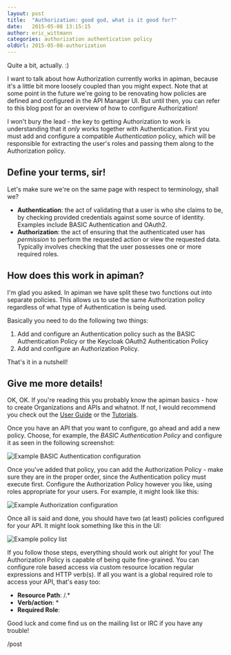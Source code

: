 ```yaml
---
layout: post
title:  "Authorization: good god, what is it good for?"
date:   2015-05-08 13:15:15
author: eric_wittmann
categories: authorization authentication policy
oldUrl: 2015-05-08-authorization
---
```


Quite a bit, actually.  :)

I want to talk about how Authorization currently works in apiman, because it's
a little bit more loosely coupled than you might expect.  Note that at some
point in the future we're going to be renovating how policies are defined and
configured in the API Manager UI.  But until then, you can refer to this blog
post for an overview of how to configure Authorization!

<!--more-->

I won't bury the lead - the key to getting Authorization to work is understanding
that it *only* works together with Authentication.  First you must add and
configure a compatible *Authentication* policy, which will be responsible for
extracting the user's roles and passing them along to the Authorization policy.

## Define your terms, sir!
Let's make sure we're on the same page with respect to terminology, shall we?

* **Authentication**: the act of validating that a user is who she claims to be, by checking provided credentials against some source of identity.  Examples include BASIC Authentication and OAuth2.
* **Authorization**: the act of ensuring that the authenticated user has *permission* to perform the requested action or view the requested data.  Typically involves checking that the user possesses one or more required roles.

## How does this work in apiman?

I'm glad you asked.  In apiman we have split these two functions out into separate policies.  This allows us to use the same Authorization policy regardless of what type of Authentication is being used.

Basically you need to do the following two things:

1. Add and configure an Authentication policy such as the BASIC Authentication Policy or the Keycloak OAuth2 Authentication Policy
1. Add and configure an Authorization Policy.

That's it in a nutshell!

## Give me more details!

OK, OK.  If you're reading this you probably know the apiman basics - how to create Organizations and APIs and whatnot.  If not, I would recommend you check out the [User Guide](https://www.apiman.io/latest/user-guide.html) or the [Tutorials](https://www.apiman.io/latest/tutorials.html).

Once you have an API that you want to configure, go ahead and add a new policy.  Choose, for example, the *BASIC Authentication Policy* and configure it as seen in the following screenshot:

![Example BASIC Authentication configuration](/blog/images/2015-05-08/basic-auth-config.png)

Once you've added that policy, you can add the Authorization Policy - make sure they are in the proper order, since the Authentication policy must execute first.  Configure the Authorization Policy however you like, using roles appropriate for your users.  For example, it might look like this:

![Example Authorization configuration](/blog/images/2015-05-08/authorization-config.png)

Once all is said and done, you should have two (at least) policies configured for your API.  It might look something like this in the UI:

![Example policy list](/blog/images/2015-05-08/auth-policies.png)

If you follow those steps, everything should work out alright for you!  The Authorization Policy is capable of being quite fine-grained.  You can configure role based access via custom resource location regular expressions and HTTP verb(s).  If all you want is a global required role to access your API, that's easy too:

* **Resource Path**: /.*
* **Verb/action**: *
* **Required Role**: <your-role>

Good luck and come find us on the mailing list or IRC if you have any trouble!

/post
